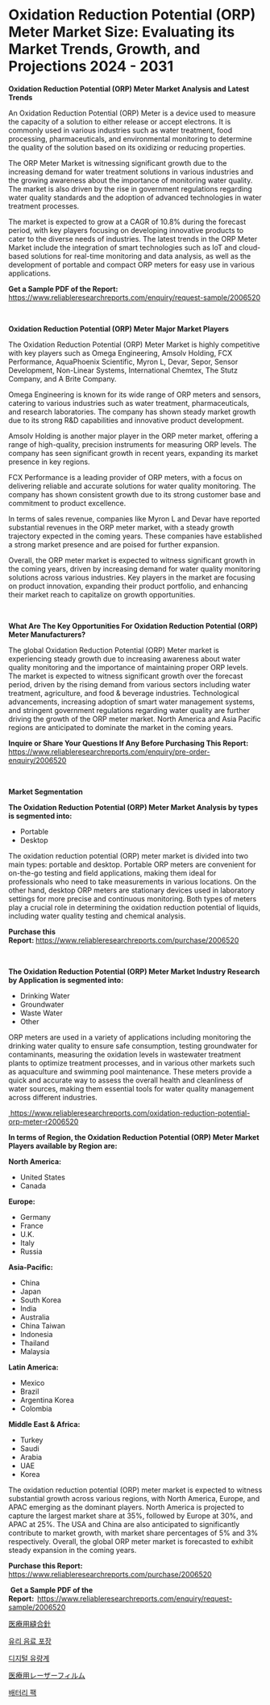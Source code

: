 <p><h1>Oxidation Reduction Potential (ORP) Meter Market Size: Evaluating its Market Trends, Growth, and Projections 2024 - 2031</h1></p><p><strong>Oxidation Reduction Potential (ORP) Meter Market Analysis and Latest Trends</strong></p>
<p><p>An Oxidation Reduction Potential (ORP) Meter is a device used to measure the capacity of a solution to either release or accept electrons. It is commonly used in various industries such as water treatment, food processing, pharmaceuticals, and environmental monitoring to determine the quality of the solution based on its oxidizing or reducing properties.</p><p>The ORP Meter Market is witnessing significant growth due to the increasing demand for water treatment solutions in various industries and the growing awareness about the importance of monitoring water quality. The market is also driven by the rise in government regulations regarding water quality standards and the adoption of advanced technologies in water treatment processes.</p><p>The market is expected to grow at a CAGR of 10.8% during the forecast period, with key players focusing on developing innovative products to cater to the diverse needs of industries. The latest trends in the ORP Meter Market include the integration of smart technologies such as IoT and cloud-based solutions for real-time monitoring and data analysis, as well as the development of portable and compact ORP meters for easy use in various applications.</p></p>
<p><strong>Get a Sample PDF of the Report:&nbsp;</strong> <a href="https://www.reliableresearchreports.com/enquiry/request-sample/2006520">https://www.reliableresearchreports.com/enquiry/request-sample/2006520</a></p>
<p>&nbsp;</p>
<p><strong>Oxidation Reduction Potential (ORP) Meter Major Market Players</strong></p>
<p><p>The Oxidation Reduction Potential (ORP) Meter Market is highly competitive with key players such as Omega Engineering, Amsolv Holding, FCX Performance, AquaPhoenix Scientific, Myron L, Devar, Sepor, Sensor Development, Non-Linear Systems, International Chemtex, The Stutz Company, and A Brite Company.</p><p>Omega Engineering is known for its wide range of ORP meters and sensors, catering to various industries such as water treatment, pharmaceuticals, and research laboratories. The company has shown steady market growth due to its strong R&D capabilities and innovative product development.</p><p>Amsolv Holding is another major player in the ORP meter market, offering a range of high-quality, precision instruments for measuring ORP levels. The company has seen significant growth in recent years, expanding its market presence in key regions.</p><p>FCX Performance is a leading provider of ORP meters, with a focus on delivering reliable and accurate solutions for water quality monitoring. The company has shown consistent growth due to its strong customer base and commitment to product excellence.</p><p>In terms of sales revenue, companies like Myron L and Devar have reported substantial revenues in the ORP meter market, with a steady growth trajectory expected in the coming years. These companies have established a strong market presence and are poised for further expansion.</p><p>Overall, the ORP meter market is expected to witness significant growth in the coming years, driven by increasing demand for water quality monitoring solutions across various industries. Key players in the market are focusing on product innovation, expanding their product portfolio, and enhancing their market reach to capitalize on growth opportunities.</p></p>
<p>&nbsp;</p>
<p><strong>What Are The Key Opportunities For Oxidation Reduction Potential (ORP) Meter Manufacturers?</strong></p>
<p><p>The global Oxidation Reduction Potential (ORP) Meter market is experiencing steady growth due to increasing awareness about water quality monitoring and the importance of maintaining proper ORP levels. The market is expected to witness significant growth over the forecast period, driven by the rising demand from various sectors including water treatment, agriculture, and food & beverage industries. Technological advancements, increasing adoption of smart water management systems, and stringent government regulations regarding water quality are further driving the growth of the ORP meter market. North America and Asia Pacific regions are anticipated to dominate the market in the coming years.</p></p>
<p><strong>Inquire or Share Your Questions If Any Before Purchasing This Report:</strong> <a href="https://www.reliableresearchreports.com/enquiry/pre-order-enquiry/2006520">https://www.reliableresearchreports.com/enquiry/pre-order-enquiry/2006520</a></p>
<p>&nbsp;</p>
<p><strong>Market Segmentation</strong></p>
<p><strong>The Oxidation Reduction Potential (ORP) Meter Market Analysis by types is segmented into:</strong></p>
<p><ul><li>Portable</li><li>Desktop</li></ul></p>
<p><p>The oxidation reduction potential (ORP) meter market is divided into two main types: portable and desktop. Portable ORP meters are convenient for on-the-go testing and field applications, making them ideal for professionals who need to take measurements in various locations. On the other hand, desktop ORP meters are stationary devices used in laboratory settings for more precise and continuous monitoring. Both types of meters play a crucial role in determining the oxidation reduction potential of liquids, including water quality testing and chemical analysis.</p></p>
<p><strong>Purchase this Report:&nbsp;</strong><a href="https://www.reliableresearchreports.com/purchase/2006520">https://www.reliableresearchreports.com/purchase/2006520</a></p>
<p>&nbsp;</p>
<p><strong>The Oxidation Reduction Potential (ORP) Meter Market Industry Research by Application is segmented into:</strong></p>
<p><ul><li>Drinking Water</li><li>Groundwater</li><li>Waste Water</li><li>Other</li></ul></p>
<p><p>ORP meters are used in a variety of applications including monitoring the drinking water quality to ensure safe consumption, testing groundwater for contaminants, measuring the oxidation levels in wastewater treatment plants to optimize treatment processes, and in various other markets such as aquaculture and swimming pool maintenance. These meters provide a quick and accurate way to assess the overall health and cleanliness of water sources, making them essential tools for water quality management across different industries.</p></p>
<p><a href="https://www.reliableresearchreports.com/oxidation-reduction-potential-orp-meter-r2006520">&nbsp;https://www.reliableresearchreports.com/oxidation-reduction-potential-orp-meter-r2006520</a></p>
<p><strong>In terms of Region, the Oxidation Reduction Potential (ORP) Meter Market Players available by Region are:</strong></p>
<p>
    <p> <strong> North America: </strong>
        <ul>
            <li>United States</li>
            <li>Canada</li>
        </ul>
        </p> 
    <p> <strong> Europe: </strong>
        <ul>
            <li>Germany</li>
            <li>France</li>
            <li>U.K.</li>
            <li>Italy</li>
            <li>Russia</li>
        </ul>
        </p> 
    <p> <strong> Asia-Pacific: </strong>
        <ul>
            <li>China</li>
            <li>Japan</li>
            <li>South Korea</li>
            <li>India</li>
            <li>Australia</li>
            <li>China Taiwan</li>
            <li>Indonesia</li>
            <li>Thailand</li>
            <li>Malaysia</li>
        </ul>
        </p> 
    <p> <strong> Latin America: </strong>
        <ul>
            <li>Mexico</li>
            <li>Brazil</li>
            <li>Argentina Korea</li>
            <li>Colombia</li>
        </ul>
        </p> 
    <p> <strong> Middle East & Africa: </strong>
        <ul>
            <li>Turkey</li>
            <li>Saudi</li>
            <li>Arabia</li>
            <li>UAE</li>
            <li>Korea</li>
        </ul>
    </p>
    </p>
<p><p>The oxidation reduction potential (ORP) meter market is expected to witness substantial growth across various regions, with North America, Europe, and APAC emerging as the dominant players. North America is projected to capture the largest market share at 35%, followed by Europe at 30%, and APAC at 25%. The USA and China are also anticipated to significantly contribute to market growth, with market share percentages of 5% and 3% respectively. Overall, the global ORP meter market is forecasted to exhibit steady expansion in the coming years.</p></p>
<p><strong>Purchase this Report: </strong><a href="https://www.reliableresearchreports.com/purchase/2006520">https://www.reliableresearchreports.com/purchase/2006520</a></p>
<p>&nbsp;<strong>Get a Sample PDF of the Report:&nbsp;&nbsp;</strong><a href="https://www.reliableresearchreports.com/enquiry/request-sample/2006520">https://www.reliableresearchreports.com/enquiry/request-sample/2006520</a></p>
<p><strong></strong></p>
<p><p><a href="https://github.com/lababdou/Market-Research-Report-List-3/blob/main/510180445950.md">医療用縫合針</a></p><p><a href="https://medium.com/@carlosrtzkzhj/%EC%9C%A0%EB%A6%AC-%EC%9D%8C%EB%A3%8C-%ED%8F%AC%EC%9E%A5-%EC%8B%9C%EC%9E%A5-%EB%B6%84%EC%84%9D-%EA%B8%80%EB%A1%9C%EB%B2%8C-%EC%82%B0%EC%97%85-%EC%A0%84%EB%A7%9D-%EB%B0%8F-%EC%98%88%EC%B8%A1-2024%EB%85%84%EB%B6%80%ED%84%B0-2031%EB%85%84-c48555c7136d">유리 음료 포장</a></p><p><a href="https://github.com/RonSpencer61/Market-Research-Report-List-1/blob/main/885907341797.md">디지털 유량계</a></p><p><a href="https://github.com/bevdtkn4419963/Market-Research-Report-List-2/blob/main/834144245951.md">医療用レーザーフィルム</a></p><p><a href="https://medium.com/@leeusso5656/%EB%B0%B0%ED%84%B0%EB%A6%AC-%ED%8C%A9-%EC%8B%9C%EC%9E%A5-%EB%B6%84%EC%84%9D-2024%EB%85%84%EB%B6%80%ED%84%B0-2031%EB%85%84%EA%B9%8C%EC%A7%80%EC%9D%98-%EA%B8%80%EB%A1%9C%EB%B2%8C-%EC%82%B0%EC%97%85-%EC%A0%84%EB%A7%9D-e30e07ba0a8b">배터리 팩</a></p></p>